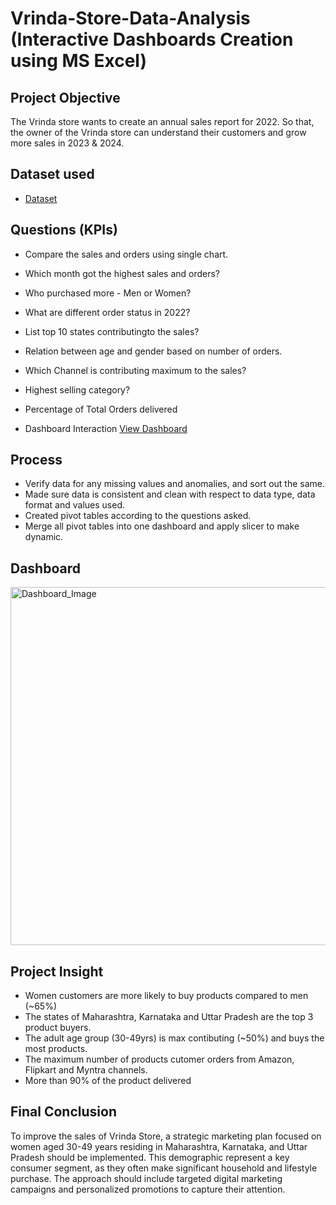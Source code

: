 # Vrinda-Store-Data-Analysis (Interactive Dashboards Creation using MS Excel)
## Project Objective
The Vrinda store wants to create an annual sales report for 2022. So that, the owner of the Vrinda store can understand their customers and grow more sales in 2023 & 2024.

## Dataset used
- <a href="https://github.com/reshmamishra24/Data_Analysis_Dashboard-/blob/main/Vrinda%20Store%20Data%20Analysis.xlsx">Dataset</a>

## Questions (KPIs)
- Compare the sales and orders using single chart.
- Which month got the highest sales and orders?
- Who purchased more - Men or Women?
- What are different order status in 2022?
- List top 10 states contributingto the sales?
- Relation between age and gender based on number of orders.
- Which Channel is contributing maximum to the sales?
- Highest selling category?
- Percentage of Total Orders delivered

- Dashboard Interaction <a href="https://github.com/reshmamishra24/Data_Analysis_Dashboard-/blob/main/Dashboard_Image.png">View Dashboard</a>

## Process
- Verify data for any missing values and anomalies, and sort out the same.
- Made sure data is consistent and clean with respect to data type, data format and values used.
- Created pivot tables according to the questions asked.
- Merge all pivot tables into one dashboard and apply slicer to make dynamic.

## Dashboard
<img width="1681" height="573" alt="Dashboard_Image" src="https://github.com/user-attachments/assets/7f4e2d05-859a-4c62-8fed-f544a6d8cac6" />



## Project Insight
- Women customers are more likely to buy products compared to men (~65%)
- The states of  Maharashtra, Karnataka and Uttar Pradesh are the top 3 product buyers.
- The adult age group (30-49yrs) is max contibuting (~50%) and buys the most products.
- The maximum number of products cutomer orders from Amazon, Flipkart and Myntra channels.
- More than 90% of the product delivered

## Final Conclusion
To improve the sales of Vrinda Store, a strategic marketing plan focused on women aged 30-49 years residing in Maharashtra, Karnataka, and Uttar Pradesh should be implemented. This demographic represent a key consumer segment, as they often make significant household and lifestyle purchase. The approach should include targeted digital marketing campaigns and personalized promotions to capture their attention.
